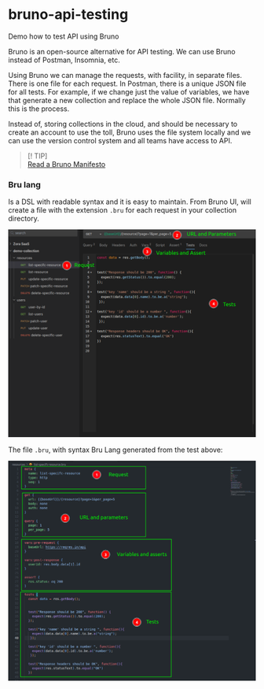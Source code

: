 # bruno-api-testing
Demo how to test API using Bruno   

Bruno is an open-source alternative for API testing. We can use Bruno instead of Postman, Insomnia, etc.  

Using Bruno we can manage the requests, with facility, in separate files. There is one file for each request. In Postman, there is a unique JSON file for all tests. For example, if we change just the value of variables, we have that generate a new collection and replace the whole JSON file. Normally this is the process.   


Instead of, storing collections in the cloud, and should be necessary to create an account to use the toll, Bruno uses the file system locally and we can use the version control system and all teams have access to API.  

> [! TIP]  
> [Read a Bruno Manifesto](https://docs.usebruno.com/introduction/manifestohttps://docs.usebruno.com/introduction/manifesto)   


###  Bru lang    

Is a DSL with readable syntax and it is easy to maintain. From Bruno UI, will create a file with the extension `.bru` for each request in your collection directory.   


![image](./image/bruno-get.png)    


The file `.bru`, with syntax Bru Lang generated from the test above:  
  

![image](./image/bru-lang-get.png)  
